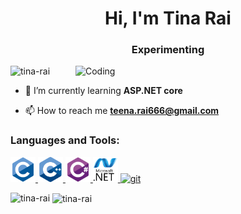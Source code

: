 
<h1 align="center">Hi, I'm Tina Rai</h1>
<h3 align="center">Experimenting</h3> 
<img align="right" alt="Coding" width="400" src="https://i.pinimg.com/736x/eb/56/4f/eb564f5ac88c9fe4914b8f3bc21376e5.jpg">

<p align="left"> <img src="https://komarev.com/ghpvc/?username=tina-rai&label=Profile%20views&color=0e75b6&style=flat" alt="tina-rai" /> </p>

- 🌱 I’m currently learning **ASP.NET core**

- 📫 How to reach me **teena.rai666@gmail.com**

<!--<h3 align="left">Connect with me:</h3>
<p align="left">
</p>-->

<h3 align="left">Languages and Tools:</h3>
<p align="left"> <a href="https://www.cprogramming.com/" target="_blank" rel="noreferrer"> <img src="https://raw.githubusercontent.com/devicons/devicon/master/icons/c/c-original.svg" alt="c" width="40" height="40"/> </a> <a href="https://www.w3schools.com/cpp/" target="_blank" rel="noreferrer"> <img src="https://raw.githubusercontent.com/devicons/devicon/master/icons/cplusplus/cplusplus-original.svg" alt="cplusplus" width="40" height="40"/> </a> <a href="https://www.w3schools.com/cs/" target="_blank" rel="noreferrer"> <img src="https://raw.githubusercontent.com/devicons/devicon/master/icons/csharp/csharp-original.svg" alt="csharp" width="40" height="40"/> </a> <a href="https://dotnet.microsoft.com/" target="_blank" rel="noreferrer"> <img src="https://raw.githubusercontent.com/devicons/devicon/master/icons/dot-net/dot-net-original-wordmark.svg" alt="dotnet" width="40" height="40"/> </a> <a href="https://git-scm.com/" target="_blank" rel="noreferrer"> <img src="https://www.vectorlogo.zone/logos/git-scm/git-scm-icon.svg" alt="git" width="40" height="40"/> </a> </p>

<p><img align="left" src="https://github-readme-stats.vercel.app/api/top-langs?username=tina-rai&show_icons=true&locale=en&layout=compact" alt="tina-rai" /></p>

<p>&nbsp;<img align="center" src="https://github-readme-stats.vercel.app/api?username=tina-rai&show_icons=true&locale=en" alt="tina-rai" /></p>

<!--<p><img align="center" src="https://github-readme-streak-stats.herokuapp.com/?user=tina-rai&" alt="tina-rai" /></p>-->

